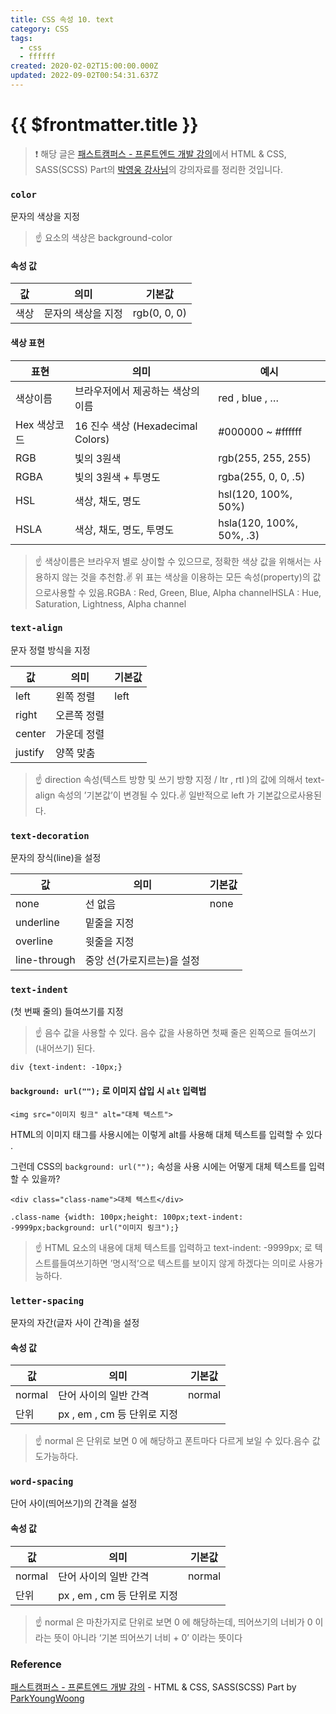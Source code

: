```yaml
---
title: CSS 속성 10. text
category: CSS
tags:
  - css
  - ffffff
created: 2020-02-02T15:00:00.000Z
updated: 2022-09-02T00:54:31.637Z
---
```


# {{ $frontmatter.title }}

> ❗️ 해당 글은 [패스트캠퍼스 - 프론트엔드 개발 강의](https://www.fastcampus.co.kr/dev_online_react/)에서 HTML & CSS, SASS(SCSS) Part의 [박영웅 강사님](https://github.com/ParkYoungWoong)의 강의자료를 정리한 것입니다.

### `color`

문자의 색상을 지정

> ☝️ 요소의 색상은 background-color

#### 속성 값

| 값   | 의미               | 기본값       |
| ---- | ------------------ | ------------ |
| 색상 | 문자의 색상을 지정 | rgb(0, 0, 0) |

#### 색상 표현

| 표현         | 의미                              | 예시                     |
| ------------ | --------------------------------- | ------------------------ |
| 색상이름     | 브라우저에서 제공하는 색상의 이름 | red , blue , …           |
| Hex 색상코드 | 16 진수 색상 (Hexadecimal Colors) | #000000 ~ #ffffff        |
| RGB          | 빛의 3원색                        | rgb(255, 255, 255)       |
| RGBA         | 빛의 3원색 + 투명도               | rgba(255, 0, 0, .5)      |
| HSL          | 색상, 채도, 명도                  | hsl(120, 100%, 50%)      |
| HSLA         | 색상, 채도, 명도, 투명도          | hsla(120, 100%, 50%, .3) |

> ☝️ 색상이름은 브라우저 별로 상이할 수 있으므로, 정확한 색상 값을 위해서는 사용하지 않는 것을 추천함.✌️ 위 표는 색상을 이용하는 모든 속성(property)의 값으로사용할 수 있음.RGBA : Red, Green, Blue, Alpha channelHSLA : Hue, Saturation, Lightness, Alpha channel

### `text-align`

문자 정렬 방식을 지정

| 값      | 의미        | 기본값 |
| ------- | ----------- | ------ |
| left    | 왼쪽 정렬   | left   |
| right   | 오른쪽 정렬 |        |
| center  | 가운데 정렬 |        |
| justify | 양쪽 맞춤   |        |

> ☝️ direction 속성(텍스트 방향 및 쓰기 방향 지정 / ltr , rtl )의 값에 의해서 text-align 속성의 ’기본값’이 변경될 수 있다.✌️ 일반적으로 left 가 기본값으로사용된다.

### `text-decoration`

문자의 장식(line)을 설정

| 값           | 의미                       | 기본값 |
| ------------ | -------------------------- | ------ |
| none         | 선 없음                    | none   |
| underline    | 밑줄을 지정                |        |
| overline     | 윗줄을 지정                |        |
| line-through | 중앙 선(가로지르는)을 설정 |        |

### `text-indent`

(첫 번째 줄의) 들여쓰기를 지정

> ☝️ 음수 값을 사용할 수 있다. 음수 값을 사용하면 첫째 줄은 왼쪽으로 들여쓰기(내어쓰기) 된다.

```
div {text-indent: -10px;}
```

#### `background: url("");` 로 이미지 삽입 시 `alt` 입력법

```
<img src="이미지 링크" alt="대체 텍스트">
```

HTML의 이미지 태그를 사용시에는 이렇게 alt를 사용해 대체 텍스트를 입력할 수 있다 .

그런데 CSS의 `background: url("");` 속성을 사용 시에는 어떻게 대체 텍스트를 입력할 수 있을까?

```
<div class="class-name">대체 텍스트</div>
```

```
.class-name {width: 100px;height: 100px;text-indent: -9999px;background: url("이미지 링크");}
```

> ☝️ HTML 요소의 내용에 대체 텍스트를 입력하고 text-indent: -9999px; 로 텍스트를들여쓰기하면 ’명시적’으로 텍스트를 보이지 않게 하겠다는 의미로 사용가능하다.

### `letter-spacing`

문자의 자간(글자 사이 간격)을 설정

#### 속성 값

| 값     | 의미                        | 기본값 |
| ------ | --------------------------- | ------ |
| normal | 단어 사이의 일반 간격       | normal |
| 단위   | px , em , cm 등 단위로 지정 |        |

> ☝️ normal 은 단위로 보면 0 에 해당하고 폰트마다 다르게 보일 수 있다.음수 값도가능하다.

### `word-spacing`

단어 사이(띄어쓰기)의 간격을 설정

#### 속성 값

| 값     | 의미                        | 기본값 |
| ------ | --------------------------- | ------ |
| normal | 단어 사이의 일반 간격       | normal |
| 단위   | px , em , cm 등 단위로 지정 |        |

> ☝️ normal 은 마찬가지로 단위로 보면 0 에 해당하는데, 띄어쓰기의 너비가 0 이라는 뜻이 아니라 ‘기본 띄어쓰기 너비 + 0’ 이라는 뜻이다

### Reference

[패스트캠퍼스 - 프론트엔드 개발 강의](https://www.fastcampus.co.kr/dev_online_react/) - HTML & CSS, SASS(SCSS) Part by [ParkYoungWoong](https://github.com/ParkYoungWoong)
